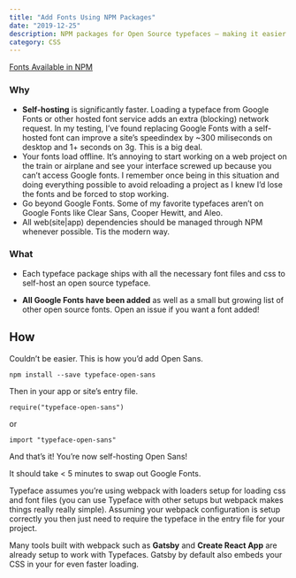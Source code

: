```yaml
---
title: "Add Fonts Using NPM Packages"
date: "2019-12-25"
description: NPM packages for Open Source typefaces — making it easier to self-host webfonts
category: CSS
---
```


[Fonts Available in NPM](https://github.com/KyleAMathews/typefaces)

### Why

- **Self-hosting** is significantly faster. Loading a typeface from Google Fonts or other hosted font service adds an extra (blocking) network request. In my testing, I’ve found replacing Google Fonts with a self-hosted font can improve a site’s speedindex by ~300 miliseconds on desktop and 1+ seconds on 3g. This is a big deal.  
- Your fonts load offline. It’s annoying to start working on a web project on the train or airplane and see your interface screwed up because you can’t access Google fonts. I remember once being in this situation and doing everything possible to avoid reloading a project as I knew I’d lose the fonts and be forced to stop working.  
- Go beyond Google Fonts. Some of my favorite typefaces aren’t on Google Fonts like Clear Sans, Cooper Hewitt, and Aleo.
- All web(site|app) dependencies should be managed through NPM whenever possible. Tis the modern way.

### What
- Each typeface package ships with all the necessary font files and css to self-host an open source typeface.

- **All Google Fonts have been added** as well as a small but growing list of other open source fonts. Open an issue if you want a font added!

## How
Couldn’t be easier. This is how you’d add Open Sans.
```
npm install --save typeface-open-sans
```
Then in your app or site’s entry file.
```
require("typeface-open-sans")
```
or
```
import "typeface-open-sans"
```
And that’s it! You’re now self-hosting Open Sans!

It should take < 5 minutes to swap out Google Fonts.

Typeface assumes you’re using webpack with loaders setup for loading css and font files (you can use Typeface with other setups but webpack makes things really really simple). Assuming your webpack configuration is setup correctly you then just need to require the typeface in the entry file for your project.

Many tools built with webpack such as **Gatsby** and **Create React App** are already setup to work with Typefaces. Gatsby by default also embeds your CSS in your <head> for even faster loading.